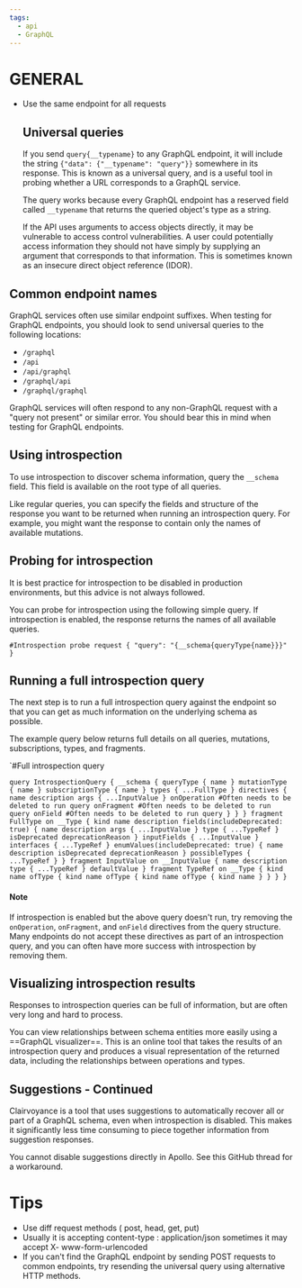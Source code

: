 ```yaml
---
tags:
  - api
  - GraphQL
---
```


# GENERAL  
- Use the same endpoint for all requests

	## Universal queries
	If you send `query{__typename}` to any GraphQL endpoint, it will include the string `{"data": {"__typename": "query"}}` somewhere in its   response. This is known as a universal query, and is a useful tool in probing whether a URL corresponds to a GraphQL service.
	
	The query works because every GraphQL endpoint has a reserved field called `__typename` that returns the queried object's type as a string.
	
	If the API uses arguments to access objects directly, it may be vulnerable to access control vulnerabilities. A user could potentially access information they  should not have simply by supplying an argument that corresponds to that information. This is sometimes known as an insecure direct object reference (IDOR).
	
	

## Common endpoint names

GraphQL services often use similar endpoint suffixes. When testing for GraphQL endpoints, you should look to send universal queries to the following locations:

- `/graphql`
- `/api`
- `/api/graphql`
- `/graphql/api`
- `/graphql/graphql`

GraphQL services will often respond to any non-GraphQL request with a "query not present" or similar error. You should bear this in mind when testing for GraphQL endpoints.

## Using introspection

To use introspection to discover schema information, query the `__schema` field. This field is available on the root type of all queries.

Like regular queries, you can specify the fields and structure of the response you want to be returned when running an introspection query. For example, you might want the response to contain only the names of available mutations.

## Probing for introspection

It is best practice for introspection to be disabled in production environments, but this advice is not always followed.

You can probe for introspection using the following simple query. If introspection is enabled, the response returns the names of all available queries.

`#Introspection probe request { "query": "{__schema{queryType{name}}}" }`




## Running a full introspection query

The next step is to run a full introspection query against the endpoint so that you can get as much information on the underlying schema as possible.

The example query below returns full details on all queries, mutations, subscriptions, types, and fragments.

`#Full introspection query 
```
query IntrospectionQuery { __schema { queryType { name } mutationType { name } subscriptionType { name } types { ...FullType } directives { name description args { ...InputValue } onOperation #Often needs to be deleted to run query onFragment #Often needs to be deleted to run query onField #Often needs to be deleted to run query } } } fragment FullType on __Type { kind name description fields(includeDeprecated: true) { name description args { ...InputValue } type { ...TypeRef } isDeprecated deprecationReason } inputFields { ...InputValue } interfaces { ...TypeRef } enumValues(includeDeprecated: true) { name description isDeprecated deprecationReason } possibleTypes { ...TypeRef } } fragment InputValue on __InputValue { name description type { ...TypeRef } defaultValue } fragment TypeRef on __Type { kind name ofType { kind name ofType { kind name ofType { kind name } } } }
```

#### Note

If introspection is enabled but the above query doesn't run, try removing the `onOperation`, `onFragment`, and `onField` directives from the query structure. Many endpoints do not accept these directives as part of an introspection query, and you can often have more success with introspection by removing them.

## Visualizing introspection results

Responses to introspection queries can be full of information, but are often very long and hard to process.

You can view relationships between schema entities more easily using a ==GraphQL visualizer==. This is an online tool that takes the results of an introspection query and produces a visual representation of the returned data, including the relationships between operations and types.

## Suggestions - Continued

Clairvoyance is a tool that uses suggestions to automatically recover all or part of a GraphQL schema, even when introspection is disabled. This makes it significantly less time consuming to piece together information from suggestion responses.

You cannot disable suggestions directly in Apollo. See this GitHub thread for a workaround.

# Tips
- Use diff request methods ( post, head, get, put)
- Usually it is accepting  content-type : application/json                       sometimes it may accept X- www-form-urlencoded 
- If you can't find the GraphQL endpoint by sending POST requests to common endpoints, try resending the universal query using alternative HTTP methods.